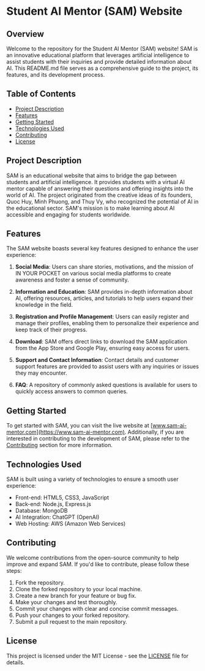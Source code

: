 # Student AI Mentor (SAM) Website

## Overview

Welcome to the repository for the Student AI Mentor (SAM) website! SAM is an innovative educational platform that leverages artificial intelligence to assist students with their inquiries and provide detailed information about AI. This README.md file serves as a comprehensive guide to the project, its features, and its development process.

## Table of Contents

- [Project Description](#project-description)
- [Features](#features)
- [Getting Started](#getting-started)
- [Technologies Used](#technologies-used)
- [Contributing](#contributing)
- [License](#license)

## Project Description

SAM is an educational website that aims to bridge the gap between students and artificial intelligence. It provides students with a virtual AI mentor capable of answering their questions and offering insights into the world of AI. The project originated from the creative ideas of its founders, Quoc Huy, Minh Phuong, and Thuy Vy, who recognized the potential of AI in the educational sector. SAM's mission is to make learning about AI accessible and engaging for students worldwide.

## Features

The SAM website boasts several key features designed to enhance the user experience:

1. **Social Media**: Users can share stories, motivations, and the mission of IN YOUR POCKET on various social media platforms to create awareness and foster a sense of community.

2. **Information and Education**: SAM provides in-depth information about AI, offering resources, articles, and tutorials to help users expand their knowledge in the field.

3. **Registration and Profile Management**: Users can easily register and manage their profiles, enabling them to personalize their experience and keep track of their progress.

4. **Download**: SAM offers direct links to download the SAM application from the App Store and Google Play, ensuring easy access for users.

5. **Support and Contact Information**: Contact details and customer support features are provided to assist users with any inquiries or issues they may encounter.

6. **FAQ**: A repository of commonly asked questions is available for users to quickly access answers to common queries.

## Getting Started

To get started with SAM, you can visit the live website at [www.sam-ai-mentor.com](https://www.sam-ai-mentor.com). Additionally, if you are interested in contributing to the development of SAM, please refer to the [Contributing](#contributing) section for more information.

## Technologies Used

SAM is built using a variety of technologies to ensure a smooth user experience:

- Front-end: HTML5, CSS3, JavaScript
- Back-end: Node.js, Express.js
- Database: MongoDB
- AI Integration: ChatGPT (OpenAI)
- Web Hosting: AWS (Amazon Web Services)

## Contributing

We welcome contributions from the open-source community to help improve and expand SAM. If you'd like to contribute, please follow these steps:

1. Fork the repository.
2. Clone the forked repository to your local machine.
3. Create a new branch for your feature or bug fix.
4. Make your changes and test thoroughly.
5. Commit your changes with clear and concise commit messages.
6. Push your changes to your forked repository.
7. Submit a pull request to the main repository.

## License

This project is licensed under the MIT License - see the [LICENSE](LICENSE) file for details.
